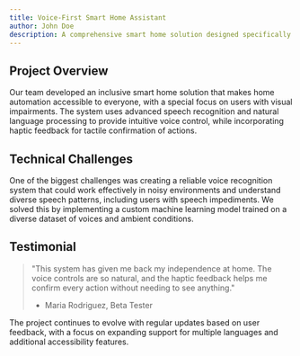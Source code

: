 ```yaml
---
title: Voice-First Smart Home Assistant
author: John Doe
description: A comprehensive smart home solution designed specifically for users with visual impairments, featuring voice-first interactions and haptic feedback
---
```


## Project Overview

Our team developed an inclusive smart home solution that makes home automation accessible to everyone, with a special focus on users with visual impairments. The system uses advanced speech recognition and natural language processing to provide intuitive voice control, while incorporating haptic feedback for tactile confirmation of actions.

## Technical Challenges

One of the biggest challenges was creating a reliable voice recognition system that could work effectively in noisy environments and understand diverse speech patterns, including users with speech impediments. We solved this by implementing a custom machine learning model trained on a diverse dataset of voices and ambient conditions.

## Testimonial

> "This system has given me back my independence at home. The voice controls are so natural, and the haptic feedback helps me confirm every action without needing to see anything."
>
> - Maria Rodriguez, Beta Tester

The project continues to evolve with regular updates based on user feedback, with a focus on expanding support for multiple languages and additional accessibility features.
